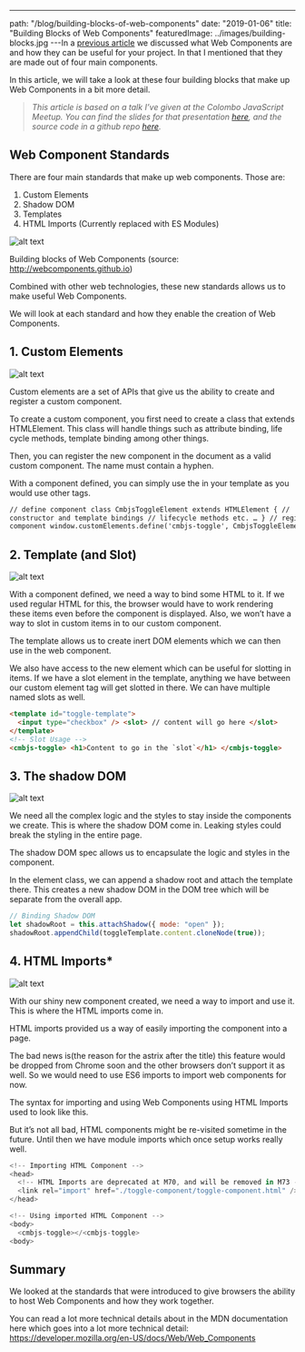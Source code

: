 ---

path: "/blog/building-blocks-of-web-components"
date: "2019-01-06"
title: "Building Blocks of Web Components"
featuredImage: ../images/building-blocks.jpg
---In a [previous article](/blog/simple-introduction-to-web-components) we discussed what Web Components are and how they can be useful for your project. In that I mentioned that they are made out of four main components.

In this article, we will take a look at these four building blocks that make up Web Components in a bit more detail.

> _This article is based on a talk I’ve given at the Colombo JavaScript Meetup. You can find the slides for that presentation [here](https://docs.google.com/presentation/d/1F1kC8hAvy8U003KhlHnJrKKwbb2iPbTLYKJR-IotfGA/edit#slide=id.p), and the source code in a github repo [here](https://github.com/nipuna777/cmbjs-web-components)._

## Web Component Standards

There are four main standards that make up web components. Those are:

1. Custom Elements
1. Shadow DOM
1. Templates
1. HTML Imports (Currently replaced with ES Modules)

![alt text](https://miro.medium.com/max/1400/1*0ycWlJurHpXDfq0m7EXaEA.png "Web component main standards")

Building blocks of Web Components (source: http://webcomponents.github.io)

Combined with other web technologies, these new standards allows us to make useful Web Components.

We will look at each standard and how they enable the creation of Web Components.

## 1. Custom Elements

![alt text](https://miro.medium.com/max/756/1*ObrFUl6n-eSXc7vgZESd6Q.png "Custom Elements")

Custom elements are a set of APIs that give us the ability to create and register a custom component.

To create a custom component, you first need to create a class that extends HTMLElement. This class will handle things such as attribute binding, life cycle methods, template binding among other things.

Then, you can register the new component in the document as a valid custom component. The name must contain a hyphen.

With a component defined, you can simply use the <cmbjs-toggle> in your template as you would use other tags.

```html
// define component class CmbjsToggleElement extends HTMLElement { //
constructor and template bindings // lifecycle methods etc. … } // register
component window.customElements.define('cmbjs-toggle', CmbjsToggleElement);
```

## 2. Template (and Slot)

![alt text](https://miro.medium.com/max/756/1*i1fdqie8cfI0VANkTmB8Qw.png "Template")

With a component defined, we need a way to bind some HTML to it. If we used regular HTML for this, the browser would have to work rendering these items even before the component is displayed. Also, we won’t have a way to slot in custom items in to our custom component.

The template allows us to create inert DOM elements which we can then use in the web component.

We also have access to the new <slot> element which can be useful for slotting in items. If we have a slot element in the template, anything we have between our custom element tag will get slotted in there. We can have multiple named slots as well.

```html
<template id="toggle-template">
  <input type="checkbox" /> <slot> // content will go here </slot>
</template>
<!-- Slot Usage -->
<cmbjs-toggle> <h1>Content to go in the `slot`</h1> </cmbjs-toggle>
```

## 3. The shadow DOM

![alt text](https://miro.medium.com/max/756/1*tH-gwTCv8XrS0clpLv5Ojg.png "The shadow DOM")

We need all the complex logic and the styles to stay inside the components we create. This is where the shadow DOM come in. Leaking styles could break the styling in the entire page.

The shadow DOM spec allows us to encapsulate the logic and styles in the component.

In the element class, we can append a shadow root and attach the template there. This creates a new shadow DOM in the DOM tree which will be separate from the overall app.

```javascript
// Binding Shadow DOM
let shadowRoot = this.attachShadow({ mode: "open" });
shadowRoot.appendChild(toggleTemplate.content.cloneNode(true));
```

## 4. HTML Imports\*

![alt text](https://miro.medium.com/max/756/1*7UdLu07KSFIMjvaS8iiA_g.png "HTML Imports")

With our shiny new component created, we need a way to import and use it. This is where the HTML imports come in.

HTML imports provided us a way of easily importing the component into a page.

The bad news is(the reason for the astrix after the title) this feature would be dropped from Chrome soon and the other browsers don’t support it as well. So we would need to use ES6 imports to import web components for now.

The syntax for importing and using Web Components using HTML Imports used to look like this.

But it’s not all bad, HTML components might be re-visited sometime in the future. Until then we have module imports which once setup works really well.

```javascript
<!-- Importing HTML Component -->
<head>
  <!-- HTML Imports are deprecated at M70, and will be removed in M73 -->
  <link rel="import" href="./toggle-component/toggle-component.html" />
</head>

<!-- Using imported HTML Component -->
<body>
  <cmbjs-toggle></<cmbjs-toggle>
<body>
```

## Summary

We looked at the standards that were introduced to give browsers the ability to host Web Components and how they work together.

You can read a lot more technical details about in the MDN documentation here which goes into a lot more technical detail: https://developer.mozilla.org/en-US/docs/Web/Web_Components
